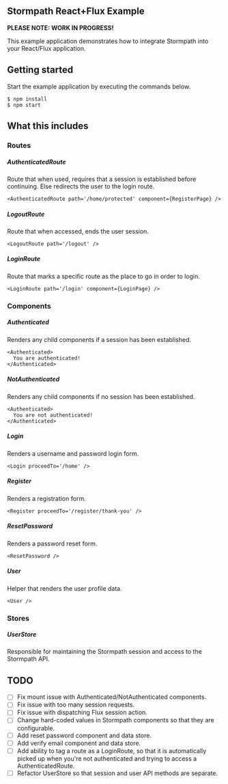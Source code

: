 Stormpath React+Flux Example
----------------------------

**PLEASE NOTE: WORK IN PROGRESS!**

This example application demonstrates how to integrate Stormpath into your React/Flux application.

## Getting started

Start the example application by executing the commands below.

```
$ npm install
$ npm start
```

## What this includes

### Routes

##### AuthenticatedRoute

Route that when used, requires that a session is established before continuing. Else redirects the user to the login route.

```
<AuthenticatedRoute path='/home/protected' component={RegisterPage} />
```

##### LogoutRoute

Route that when accessed, ends the user session.

```
<LogoutRoute path='/logout' />
```

##### LoginRoute

Route that marks a specific route as the place to go in order to login.

```
<LoginRoute path='/login' component={LoginPage} />
```

### Components

##### Authenticated

Renders any child components if a session has been established.

```
<Authenticated>
  You are authenticated!
</Authenticated>
```

##### NotAuthenticated

Renders any child components if no session has been established.

```
<Authenticated>
  You are not authenticated!
</Authenticated>
```

##### Login

Renders a username and password login form.

```
<Login proceedTo='/home' />
```

##### Register

Renders a registration form.

```
<Register proceedTo='/register/thank-you' />
```

##### ResetPassword

Renders a password reset form.

```
<ResetPassword />
```

##### User

Helper that renders the user profile data.

```
<User />
```

### Stores

##### UserStore

Responsible for maintaining the Stormpath session and access to the Stormpath API.

## TODO

- [ ] Fix mount issue with Authenticated/NotAuthenticated components.
- [ ] Fix issue with too many session requests.
- [ ] Fix issue with dispatching Flux session action.
- [ ] Change hard-coded values in Stormpath components so that they are configurable.
- [ ] Add reset password component and data store.
- [ ] Add verify email component and data store.
- [ ] Add ability to tag a route as a LoginRoute, so that it is automatically picked up when you're not authenticated and trying to access a AuthenticatedRoute.
- [ ] Refactor UserStore so that session and user API methods are separate.

